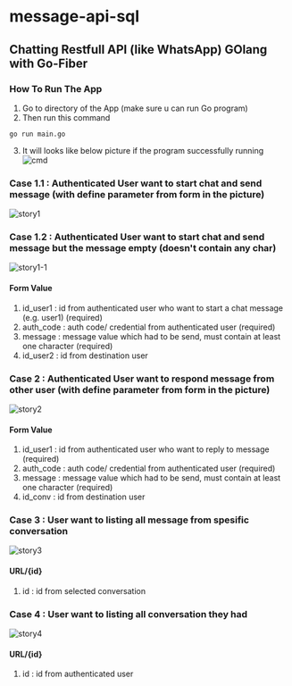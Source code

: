 # message-api-sql
## Chatting Restfull API (like WhatsApp) GOlang with Go-Fiber   
   
### How To Run The App
1. Go to directory of the App (make sure u can run Go program)   
2. Then run this command
```
go run main.go
```   
3. It will looks like below picture if the program successfully running   
![cmd](https://user-images.githubusercontent.com/83685852/181220493-6e95a25c-9cc4-4922-b588-d89b821f5dea.png)   
   
### Case 1.1 : Authenticated User want to start chat and send message (with define parameter from form in the picture)
![story1](https://user-images.githubusercontent.com/83685852/181214276-1506155b-0d36-4431-a6a9-10423055f76a.png)  
### Case 1.2 : Authenticated User want to start chat and send message but the message empty (doesn't contain any char)   
![story1-1](https://user-images.githubusercontent.com/83685852/181217247-2b1b9c17-ac8d-412b-99d5-a14ac9820907.png)   
#### Form Value
1. id_user1 : id from authenticated user who want to start a chat message (e.g. user1) (required)
2. auth_code  : auth code/ credential from authenticated user (required)
3. message  : message value which had to be send, must contain at least one character (required)
4. id_user2 : id from destination user      
   
### Case 2 : Authenticated User want to respond message from other user (with define parameter from form in the picture)      
![story2](https://user-images.githubusercontent.com/83685852/181218268-1b7ed10b-90e0-4cec-bbfb-fbec1594872e.png)   
#### Form Value
1. id_user1 : id from authenticated user who want to reply to message (required)
2. auth_code  : auth code/ credential from authenticated user (required)
3. message  : message value which had to be send, must contain at least one character (required)
4. id_conv  : id from destination user      
   
### Case 3 : User want to listing all message from spesific conversation   
![story3](https://user-images.githubusercontent.com/83685852/181219040-cdbe0f7e-6627-491c-b227-ef0ba108ce32.png)   
#### URL/{id}
1. id : id from selected conversation   
   
### Case 4 : User want to listing all conversation they had   
![story4](https://user-images.githubusercontent.com/83685852/181219459-3ceea982-5574-4040-ab01-da28f7165b8a.png)      
#### URL/{id}
1. id : id from authenticated user      
